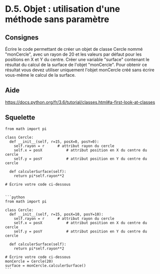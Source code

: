 # D.5. Objet : utilisation d'une méthode sans paramètre

## Consignes

Écrire le code permettant de créer un objet de classe Cercle nommé "monCercle", avec un rayon de 20 et les valeurs par défaut pour les positions en X et Y du centre. Créer une variable "surface" contenant le résultat du calcul de la surface de l'objet "monCercle". Pour obtenir ce résultat vous devez utiliser uniquement l'objet monCercle créé sans écrire vous-même le calcul de la surface.

## Aide

https://docs.python.org/fr/3.6/tutorial/classes.html#a-first-look-at-classes

## Squelette

```{code-cell} python
from math import pi

class Cercle:
  def __init__(self, r=15, posX=0, posY=0):
    self.rayon = r		# attribut rayon du cercle
    self.x = posX			# attribut position en X du centre du cercle
    self.y = posY			# attribut position en Y du centre du cercle
  
  def calculerSurface(self):
    return pi*self.rayon**2
  
# Écrire votre code ci-dessous

```

````{dropdown} Proposition de solution

```python
from math import pi

class Cercle:
  def __init__(self, r=15, posX=10, posY=10):
    self.rayon = r		# attribut rayon du cercle
    self.x = posX			# attribut position en X du centre du cercle
    self.y = posY			# attribut position en Y du centre du cercle
  
  def calculerSurface(self):
    return pi*self.rayon**2
    
# Écrire votre code ci-dessous
monCercle = Cercle(20)
surface = monCercle.calculerSurface()
```
````
